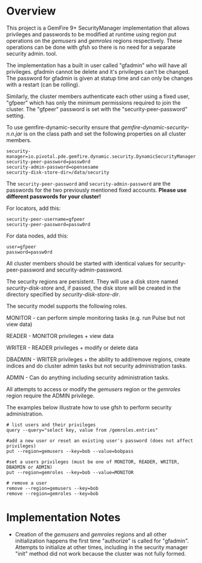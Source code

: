 # Overview
This project is a GemFire 9+ SecurityManager implementation that allows privileges 
and passwords to be modified at runtime using region put operations on the 
_gemusers_ and _gemroles_ regions respectively.  These operations can be done
with gfsh so there is no need for a separate security admin. tool.

The implementation has a built in user called "gfadmin" who will have all
privileges. gfadmin cannot be delete and it's privileges can't be changed.  The
password for gfadmin is given at statup time and can only be changes with a
restart (can be rolling).

Similarly, the cluster members authenticate each other using a fixed user, "gfpeer" which
has only the minimum permissions required to join the cluster.  The "gfpeer"
password is set with the "security-peer-password" setting.


To use gemfire-dynamic-security ensure that _gemfire-dynamic-security-n.n.jar_ is on the 
class path and set the following properties on all cluster members.

```
security-manager=io.pivotal.pde.gemfire.dynamic.security.DynamicSecurityManager
security-peer-password=passw0rd
security-admin-password=opensesame
security-disk-store-dir=/data/security
```
The `security-peer-password` and `security-admin-password` are the passwords for the two
previously mentioned fixed accounts. __Please use different passwords for your cluster!__

For locators, add this:

```
security-peer-username=gfpeer
security-peer-password=passw0rd
```

For data nodes, add this:

```
user=gfpeer
password=passw0rd
```

All cluster members should be started with identical values for security-peer-password
and security-admin-password.

The security regions are persistent.  They will use a disk store named
_security-disk-store_ and, if passed, the disk store will be created in the
directory specified by _security-disk-store-dir_.

The security model supports the following roles.

MONITOR - can perform simple monitoring tasks (e.g. run Pulse but not view data)

READER - MONITOR privileges + view data

WRITER - READER privileges + modify or delete data

DBADMIN - WRITER privileges + the ability to add/remove regions, create indices
and do cluster admin tasks but not security administration tasks.

ADMIN - Can do anything including security administration tasks.

All attempts to access or modify
the _gemusers_ region or the _gemroles_ region require the ADMIN privilege.  

The examples below illustrate how to use gfsh to perform security administration.

```
# list users and their privileges
query --query="select key, value from /gemroles.entries"

#add a new user or reset an existing user's password (does not affect privileges)
put --region=gemusers --key=bob --value=bobpass

#set a users privileges (must be one of MONITOR, READER, WRITER, DBADMIN or ADMIN)
put --region=gemroles --key=bob --value=MONITOR

# remove a user
remove --region=gemusers --key=bob
remove --region=gemroles --key=bob
```

# Implementation Notes
- Creation of the _gemusers_ and _gemroles_ regions and all other initialization
happens the first time "authorize" is called for "gfadmin".  Attempts to
initialize at other times, including in the security manager "init" method did
not work because the cluster was not fully formed.

